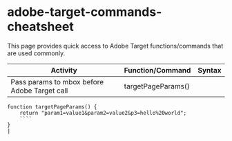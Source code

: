 # adobe-target-commands-cheatsheet

This page provides quick access to Adobe Target functions/commands that are used commonly. 

| Activity      | Function/Command | Syntax |
| ----------- | ----------- | ----------- |
| Pass params to mbox before Adobe Target call      | targetPageParams()       |
```
function targetPageParams() { 
    return "param1=value1&param2=value2&p3=hello%20world"; 
    ````
}
|
